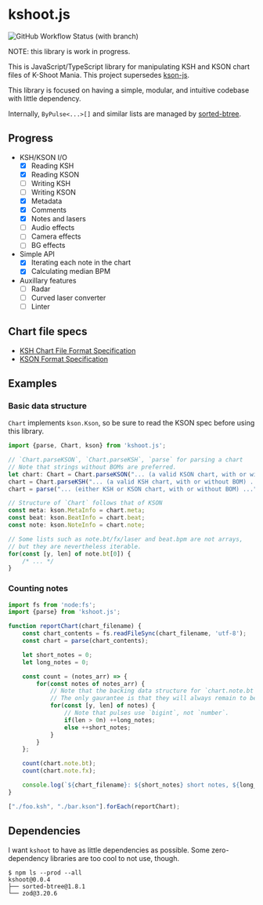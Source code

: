 # kshoot.js

![GitHub Workflow Status (with branch)](https://img.shields.io/github/actions/workflow/status/123jimin/kshoot.js/build.yml?branch=main&style=flat-square)

NOTE: this library is work in progress.

This is JavaScript/TypeScript library for manipulating KSH and KSON chart files of K-Shoot Mania. This project supersedes [kson-js](https://github.com/123jimin/kson-js).

This library is focused on having a simple, modular, and intuitive codebase with little dependency.

Internally, `ByPulse<...>[]` and similar lists are managed by [sorted-btree](https://github.com/qwertie/btree-typescript).

## Progress

- KSH/KSON I/O
  - [x] Reading KSH
  - [x] Reading KSON
  - [ ] Writing KSH
  - [ ] Writing KSON
  - [x] Metadata
  - [x] Comments
  - [x] Notes and lasers
  - [ ] Audio effects
  - [ ] Camera effects
  - [ ] BG effects
- Simple API
  - [x] Iterating each note in the chart
  - [x] Calculating median BPM
- Auxillary features
  - [ ] Radar
  - [ ] Curved laser converter
  - [ ] Linter

## Chart file specs

- [KSH Chart File Format Specification](https://github.com/m4saka/ksm-chart-format-spec/blob/master/ksh_format.md)
- [KSON Format Specification](https://github.com/m4saka/ksm-chart-format-spec/blob/master/kson_format.md)

## Examples

### Basic data structure

`Chart` implements `kson.Kson`, so be sure to read the KSON spec before using this library.

```ts
import {parse, Chart, kson} from 'kshoot.js';

// `Chart.parseKSON`, `Chart.parseKSH`, `parse` for parsing a chart
// Note that strings without BOMs are preferred.
let chart: Chart = Chart.parseKSON("... (a valid KSON chart, with or without BOM) ...");
chart = Chart.parseKSH("... (a valid KSH chart, with or without BOM) ...");
chart = parse("... (either KSH or KSON chart, with or without BOM) ...");

// Structure of `Chart` follows that of KSON
const meta: kson.MetaInfo = chart.meta;
const beat: kson.BeatInfo = chart.beat;
const note: kson.NoteInfo = chart.note;

// Some lists such as note.bt/fx/laser and beat.bpm are not arrays,
// but they are nevertheless iterable.
for(const [y, len] of note.bt[0]) {
    /* ... */
}

```

### Counting notes

```js
import fs from 'node:fs';
import {parse} from 'kshoot.js';

function reportChart(chart_filename) {
    const chart_contents = fs.readFileSync(chart_filename, 'utf-8');
    const chart = parse(chart_contents);

    let short_notes = 0;
    let long_notes = 0;

    const count = (notes_arr) => {
        for(const notes of notes_arr) {
            // Note that the backing data structure for `chart.note.bt` and `chart.note.fx` may change in future.
            // The only gaurantee is that they will always remain to be iterable.
            for(const [y, len] of notes) {
                // Note that pulses use `bigint`, not `number`.
                if(len > 0n) ++long_notes;
                else ++short_notes;
            }
        }
    };

    count(chart.note.bt);
    count(chart.note.fx);

    console.log(`${chart_filename}: ${short_notes} short notes, ${long_notes} long notes`);
}

["./foo.ksh", "./bar.kson"].forEach(reportChart);
```

## Dependencies

I want `kshoot` to have as little dependencies as possible. Some zero-dependency libraries are too cool to not use, though.

```text
$ npm ls --prod --all
kshoot@0.0.4
├── sorted-btree@1.8.1
└── zod@3.20.6
```
